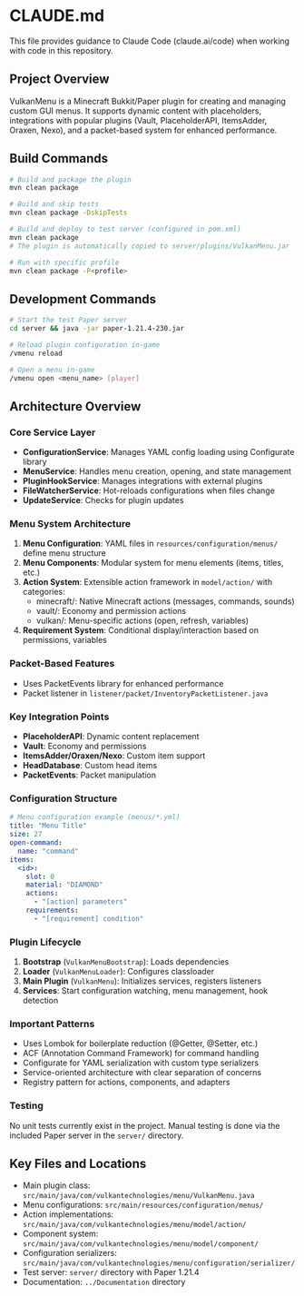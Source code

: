 # CLAUDE.md

This file provides guidance to Claude Code (claude.ai/code) when working with code in this repository.

## Project Overview
VulkanMenu is a Minecraft Bukkit/Paper plugin for creating and managing custom GUI menus. It supports dynamic content with placeholders, integrations with popular plugins (Vault, PlaceholderAPI, ItemsAdder, Oraxen, Nexo), and a packet-based system for enhanced performance.

## Build Commands
```bash
# Build and package the plugin
mvn clean package

# Build and skip tests
mvn clean package -DskipTests

# Build and deploy to test server (configured in pom.xml)
mvn clean package
# The plugin is automatically copied to server/plugins/VulkanMenu.jar

# Run with specific profile
mvn clean package -P<profile>
```

## Development Commands
```bash
# Start the test Paper server
cd server && java -jar paper-1.21.4-230.jar

# Reload plugin configuration in-game
/vmenu reload

# Open a menu in-game
/vmenu open <menu_name> [player]
```

## Architecture Overview

### Core Service Layer
- **ConfigurationService**: Manages YAML config loading using Configurate library
- **MenuService**: Handles menu creation, opening, and state management
- **PluginHookService**: Manages integrations with external plugins
- **FileWatcherService**: Hot-reloads configurations when files change
- **UpdateService**: Checks for plugin updates

### Menu System Architecture
1. **Menu Configuration**: YAML files in `resources/configuration/menus/` define menu structure
2. **Menu Components**: Modular system for menu elements (items, titles, etc.)
3. **Action System**: Extensible action framework in `model/action/` with categories:
   - minecraft/: Native Minecraft actions (messages, commands, sounds)
   - vault/: Economy and permission actions
   - vulkan/: Menu-specific actions (open, refresh, variables)
4. **Requirement System**: Conditional display/interaction based on permissions, variables

### Packet-Based Features
- Uses PacketEvents library for enhanced performance
- Packet listener in `listener/packet/InventoryPacketListener.java`

### Key Integration Points
- **PlaceholderAPI**: Dynamic content replacement
- **Vault**: Economy and permissions
- **ItemsAdder/Oraxen/Nexo**: Custom item support
- **HeadDatabase**: Custom head items
- **PacketEvents**: Packet manipulation

### Configuration Structure
```yaml
# Menu configuration example (menus/*.yml)
title: "Menu Title"
size: 27
open-command:
  name: "command"
items:
  <id>:
    slot: 0
    material: "DIAMOND"
    actions:
      - "[action] parameters"
    requirements:
      - "[requirement] condition"
```

### Plugin Lifecycle
1. **Bootstrap** (`VulkanMenuBootstrap`): Loads dependencies
2. **Loader** (`VulkanMenuLoader`): Configures classloader
3. **Main Plugin** (`VulkanMenu`): Initializes services, registers listeners
4. **Services**: Start configuration watching, menu management, hook detection

### Important Patterns
- Uses Lombok for boilerplate reduction (@Getter, @Setter, etc.)
- ACF (Annotation Command Framework) for command handling
- Configurate for YAML serialization with custom type serializers
- Service-oriented architecture with clear separation of concerns
- Registry pattern for actions, components, and adapters

### Testing
No unit tests currently exist in the project. Manual testing is done via the included Paper server in the `server/` directory.

## Key Files and Locations
- Main plugin class: `src/main/java/com/vulkantechnologies/menu/VulkanMenu.java`
- Menu configurations: `src/main/resources/configuration/menus/`
- Action implementations: `src/main/java/com/vulkantechnologies/menu/model/action/`
- Component system: `src/main/java/com/vulkantechnologies/menu/model/component/`
- Configuration serializers: `src/main/java/com/vulkantechnologies/menu/configuration/serializer/`
- Test server: `server/` directory with Paper 1.21.4
- Documentation: `../Documentation` directory